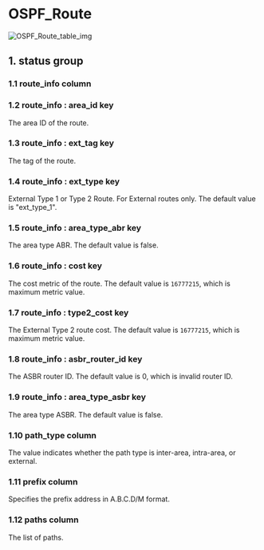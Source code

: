 # OSPF_Route

![OSPF_Route_table_img](http://www.plantuml.com/plantuml/img/0GK1-lv0StHXSdHrRMmAT6zdPNHePN8WUmfZR65pSo1FKr16Nr9lTNHb2cDiONDp84zJK4PVGN9bOGfZR65pSo1FKr16Nr9lTNHbSWfz2azJK4PVKczrT6KWF2rrBI1FKr16Nr9lTNHbSWfFKr16Nr9lTNHb83mjTIqWJrDGHbz1ScLX2cXfP6KWOsboOsnb2cXfP6KWRMLjOcLoSmfiPMTbRcGWScbdQ7GAOszkT6bkTMzp86nfRcKWBI0yOZvpT79lRcSyBs8-879bPcLoPMvZPGfaRtHqPMGWR6bkPI0j83nfFdTbOMiyBsa-879bPcLoPMvZPGfbRcHiPMTbRcGAG6LkP7LjR0e0)

## 1. status group

### 1.1 route_info column

### 1.2 route_info : area_id key

The area ID of the route.

### 1.3 route_info : ext_tag key

The tag of the route.

### 1.4 route_info : ext_type key

External Type 1 or Type 2 Route. For External routes only. The default value is
"ext_type_1".

### 1.5 route_info : area_type_abr key

The area type ABR. The default value is false.

### 1.6 route_info : cost key

The cost metric of the route. The default value is `16777215`, which is maximum
metric value.

### 1.7 route_info : type2_cost key

The External Type 2 route cost. The default value is `16777215`, which is
maximum metric value.

### 1.8 route_info : asbr_router_id key

The ASBR router ID. The default value is 0, which is invalid router ID.

### 1.9 route_info : area_type_asbr key

The area type ASBR. The default value is false.

### 1.10 path_type column

The value indicates whether the path type is inter-area, intra-area, or
external.

### 1.11 prefix column

Specifies the prefix address in A.B.C.D/M format.

### 1.12 paths column

The list of paths.

